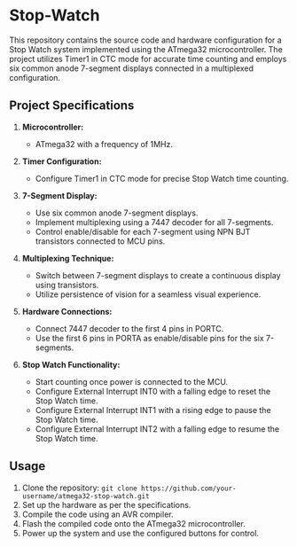 # Stop-Watch
This repository contains the source code and hardware configuration for a Stop Watch system implemented using the ATmega32 microcontroller. The project utilizes Timer1 in CTC mode for accurate time counting and employs six common anode 7-segment displays connected in a multiplexed configuration.

## Project Specifications

1.  **Microcontroller:**
    
    -   ATmega32 with a frequency of 1MHz.
2.  **Timer Configuration:**
    
    -   Configure Timer1 in CTC mode for precise Stop Watch time counting.
3.  **7-Segment Display:**
    
    -   Use six common anode 7-segment displays.
    -   Implement multiplexing using a 7447 decoder for all 7-segments.
    -   Control enable/disable for each 7-segment using NPN BJT transistors connected to MCU pins.
4.  **Multiplexing Technique:**
    
    -   Switch between 7-segment displays to create a continuous display using transistors.
    -   Utilize persistence of vision for a seamless visual experience.
5.  **Hardware Connections:**
    
    -   Connect 7447 decoder to the first 4 pins in PORTC.
    -   Use the first 6 pins in PORTA as enable/disable pins for the six 7-segments.
6.  **Stop Watch Functionality:**
    
    -   Start counting once power is connected to the MCU.
    -   Configure External Interrupt INT0 with a falling edge to reset the Stop Watch time.
    -   Configure External Interrupt INT1 with a rising edge to pause the Stop Watch time.
    -   Configure External Interrupt INT2 with a falling edge to resume the Stop Watch time.

## Usage

1.  Clone the repository: `git clone https://github.com/your-username/atmega32-stop-watch.git`
2.  Set up the hardware as per the specifications.
3.  Compile the code using an AVR compiler.
4.  Flash the compiled code onto the ATmega32 microcontroller.
5.  Power up the system and use the configured buttons for control.
